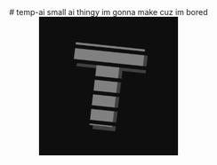 <center>
# temp-ai
small ai thingy im gonna make cuz im bored

<img src="https://github.com/ITemply/temp-ai/blob/main/static/images/telux.png" height="250px" width="250px">
</center>
